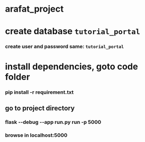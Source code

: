 ﻿# arafat_project
# create database `tutorial_portal`
### create user and password same: `tutorial_portal`
# install dependencies,  goto code folder
### pip install -r requirement.txt
## go to project directory
### flask --debug --app run.py run -p 5000
### browse in localhost:5000
